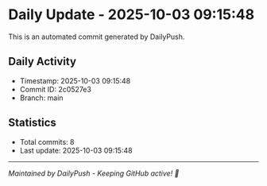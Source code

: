 # Daily Update - 2025-10-03 09:15:48

This is an automated commit generated by DailyPush.

## Daily Activity
- Timestamp: 2025-10-03 09:15:48
- Commit ID: 2c0527e3
- Branch: main

## Statistics
- Total commits: 8
- Last update: 2025-10-03 09:15:48

---
*Maintained by DailyPush - Keeping GitHub active! 🚀*
